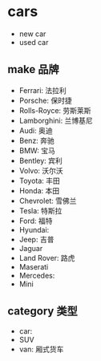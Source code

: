 # cars

-   new car
-   used car

## make 品牌

-   Ferrari: 法拉利
-   Porsche: 保时捷
-   Rolls-Royce: 劳斯莱斯
-   Lamborghini: 兰博基尼
-   Audi: 奥迪
-   Benz: 奔驰
-   BMW: 宝马
-   Bentley: 宾利
-   Volvo: 沃尔沃
-   Toyota: 丰田
-   Honda: 本田
-   Chevrolet: 雪佛兰
-   Tesla: 特斯拉
-   Ford: 福特
-   Hyundai: 
-   Jeep: 吉普
-   Jaguar
-   Land Rover: 路虎
-   Maserati
-   Mercedes: 
-   Mini

## category 类型

-   car: 
-   SUV
-   van: 厢式货车
